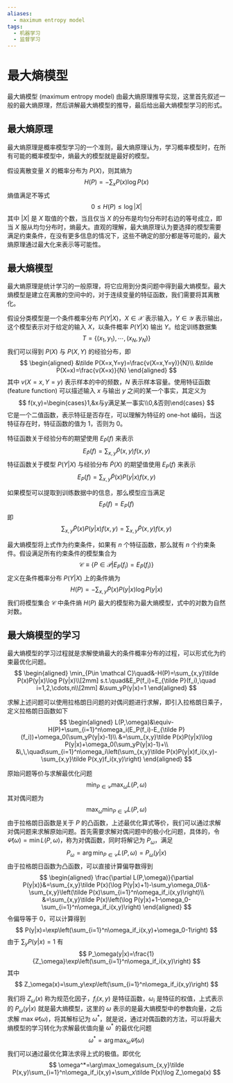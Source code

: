 ```yaml
---
aliases:
  - maximum entropy model
tags:
  - 机器学习
  - 监督学习
---
```


# 最大熵模型

最大熵模型 (maximum entropy model) 由最大熵原理推导实现，这里首先叙述一般的最大熵原理，然后讲解最大熵模型的推导，最后给出最大熵模型学习的形式。

## 最大熵原理

最大熵原理是概率模型学习的一个准则，最大熵原理认为，学习概率模型时，在所有可能的概率模型中，熵最大的模型就是最好的模型。

假设离散变量 $X$ 的概率分布为 $P(X)$，则其熵为
$$
H(P)=-\sum_xP(x)\log P(x)
$$
熵值满足不等式
$$
0\leqslant H(P)\leqslant \log|X|
$$
其中 $|X|$ 是 $X$ 取值的个数，当且仅当 $X$ 的分布是均匀分布时右边的等号成立，即当 $X$ 服从均匀分布时，熵最大。直观的理解，最大熵原理认为要选择的模型需要满足约束条件，在没有更多信息的情况下，这些不确定的部分都是等可能的，最大熵原理通过最大化来表示等可能性。

## 最大熵模型

最大熵原理是统计学习的一般原理，将它应用到分类问题中得到最大熵模型。最大熵模型是建立在离散的空间中的，对于连续变量的特征函数，我们需要将其离散化。

假设分类模型是一个条件概率分布 $P(Y|X)$，$X\in\mathcal X$ 表示输入，$Y\in\mathcal Y$ 表示输出，这个模型表示对于给定的输入 $X$，以条件概率 $P(Y|X)$ 输出 $Y$。给定训练数据集
$$
T=\{(x_1,y_1),\cdots,(x_N,y_N)\}
$$
我们可以得到 $P(X)$ 与 $P(X,Y)$ 的经验分布，即
$$
\begin{aligned}
&\tilde P(X=x,Y=y)=\frac{v(X=x,Y=y)}{N}\\
&\tilde P(X=x)=\frac{v(X=x)}{N}
\end{aligned}
$$
其中 $v(X=x,Y=y)$ 表示样本的中的频数，$N$ 表示样本容量。使用特征函数 (feature function) 可以描述输入 $x$ 与输出 $y$ 之间的某一个事实，其定义为
$$
f(x,y)=\begin{cases}1,&x与y满足某一事实\\0,&否则\end{cases}
$$
它是一个二值函数，表示特征是否存在，可以理解为特征的 one-hot 编码，当这特征存在时，特征函数的值为 1，否则为 0。

特征函数关于经验分布的期望使用 $E_{\tilde P}(f)$ 来表示
$$
E_{\tilde P}(f)=\sum_{x,y}\tilde P(x,y)f(x,y)
$$
特征函数关于模型 $P(Y|X)$ 与经验分布 $\tilde P(X)$ 的期望值使用 $E_P(f)$ 来表示
$$
E_P(f)=\sum_{x,y}\tilde P(x)P(y|x)f(x,y)
$$

如果模型可以提取到训练数据中的信息，那么模型应当满足
$$
E_{\tilde P}(f)=E_P(f)
$$
即
$$
\sum_{x,y}\tilde P(x)P(y|x)f(x,y)=\sum_{x,y}\tilde P(x,y)f(x,y)
$$

最大熵模型将上式作为约束条件，如果有 $n$ 个特征函数，那么就有 $n$ 个约束条件。假设满足所有约束条件的模型集合为
$$
\mathcal C\equiv\{P\in\mathcal P|E_P(f_i)=E_{\tilde P}(f_i)\}
$$
定义在条件概率分布 $P(Y|X)$ 上的条件熵为
$$
H(P)=-\sum_{x,y}\tilde P(x)P(y|x)\log P(y|x)
$$
我们将模型集合 $\mathcal C$ 中条件熵 $H(P)$ 最大的模型称为最大熵模型，式中的对数为自然对数。

## 最大熵模型的学习

最大熵模型的学习过程就是求解使熵最大的条件概率分布的过程，可以形式化为约束最优化问题。
$$
\begin{aligned}
\min_{P\in \mathcal C}\quad&-H(P)=\sum_{x,y}\tilde P(x)P(y|x)\log P(y|x)\\[2mm]
s.t.\quad&E_P(f_i)=E_{\tilde P}(f_i),\quad i=1,2,\cdots,n\\[2mm]
&\sum_yP(y|x)=1
\end{aligned}
$$

求解上述问题可以使用拉格朗日问题的对偶问题进行求解，即引入拉格朗日乘子，定义拉格朗日函数如下
$$
\begin{aligned}
L(P,\omega)&\equiv-H(P)+\sum_{i=1}^n\omega_i(E_P(f_i)-E_{\tilde P}(f_i))+\omega_0(\sum_yP(y|x)-1)\\
&=\sum_{x,y}\tilde P(x)P(y|x)\log P(y|x)+\omega_0(\sum_yP(y|x)-1)+\\
&\,\,\quad\sum_{i=1}^n\omega_i\left(\sum_{x,y}\tilde P(x)P(y|x)f_i(x,y)-\sum_{x,y}\tilde P(x,y)f_i(x,y)\right)
\end{aligned}
$$

原始问题等价与求解最优化问题
$$
\min_{P\in\mathcal C}\max_\omega L(P,\omega)
$$
其对偶问题为
$$
\max_\omega\min_{P\in\mathcal C}L(P,\omega)
$$
由于拉格朗日函数是关于 $P$ 的凸函数，上述最优化算式等价，我们可以通过求解对偶问题来求解原始问题。首先需要求解对偶问题中的极小化问题，具体的，令 $\varPsi(\omega)=\min L(P,\omega)$，称为对偶函数，同时将解记为 $P_\omega$，满足
$$
P_\omega=\arg\min_{P\in\mathcal C}L(P,\omega)=P_\omega(y|x)
$$
由于拉格朗日函数为凸函数，可以直接计算偏导数得到
$$
\begin{aligned}
\frac{\partial L(P,\omega)}{\partial P(y|x)}&=\sum_{x,y}\tilde P(x)(\log P(y|x)+1)-\sum_y\omega_0\\&-\sum_{x,y}\left(\tilde P(x)\sum_{i=1}^n\omega_if_i(x,y)\right)\\
&=\sum_{x,y}\tilde P(x)\left(\log P(y|x)+1-\omega_0-\sum_{i=1}^n\omega_if_i(x,y)\right)
\end{aligned}
$$
令偏导等于 0，可以计算得到
$$
P(y|x)=\exp\left(\sum_{i=1}^n\omega_if_i(x,y)+\omega_0-1\right)
$$
由于 $\sum_yP(y|x)=1$ 有
$$
P_\omega(y|x)=\frac{1}{Z_\omega}\exp\left(\sum_{i=1}^n\omega_if_i(x,y)\right)
$$
其中
$$
Z_\omega(x)=\sum_y\exp\left(\sum_{i=1}^n\omega_if_i(x,y)\right)
$$

我们将 $Z_\omega(x)$ 称为规范化因子，$f_i(x,y)$ 是特征函数，$\omega_i$ 是特征的权值，上式表示的 $P_\omega(y|x)$ 就是最大熵模型，这里的 $\omega$ 表示的是最大熵模型中的参数向量，之后求解 $\max\varPsi(\omega)$，将其解标记为 $\omega^*$，就是说，通过对偶函数的方法，可以将最大熵模型的学习转化为求解最优值向量 $\omega^*$ 的最优化问题
$$
\omega^*=\arg\max_\omega \varPsi(\omega)
$$
我们可以通过最优化算法求得上式的极值。即优化
$$
\omega^*=\arg\max_\omega\sum_{x,y}\tilde P(x,y)\sum_{i=1}^n\omega_if_i(x,y)+\sum_x\tilde P(x)\log Z_\omega(x)
$$
